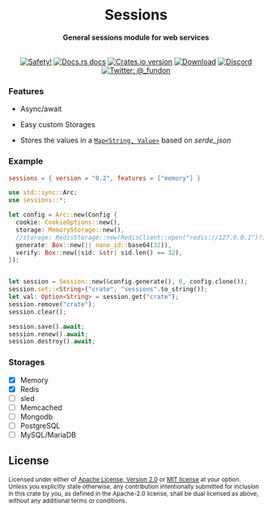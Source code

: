 <h1 align="center">Sessions</h1>

<div align="center">
  <p><strong>General sessions module for web services</strong></p>
</div>

<br />

<div align="center">
  <!-- Safety -->
  <a href="/">
    <img src="https://img.shields.io/badge/-safety!-success?style=flat-square"
      alt="Safety!" /></a>
  <!-- Docs.rs docs -->
  <a href="https://docs.rs/sessions">
    <img src="https://img.shields.io/badge/docs-latest-blue.svg?style=flat-square"
      alt="Docs.rs docs" /></a>
  <!-- Crates version -->
  <a href="https://crates.io/crates/sessions">
    <img src="https://img.shields.io/crates/v/sessions.svg?style=flat-square"
    alt="Crates.io version" /></a>
  <!-- Downloads -->
  <a href="https://crates.io/crates/sessions">
    <img src="https://img.shields.io/crates/d/sessions.svg?style=flat-square"
      alt="Download" /></a>
  <!-- Discord -->
  <a href="https://discord.gg/cjX2KX">
     <img src="https://img.shields.io/discord/699908392105541722?logo=discord&style=flat-square"
     alt="Discord"></a>
  <!-- Twitter -->
  <a href="https://twitter.com/_fundon">
    <img src="https://img.shields.io/badge/twitter-@__fundon-blue.svg?style=flat-square"
      alt="Twitter: @_fundon" /></a>
</div>

### Features

- Async/await

- Easy custom Storages

- Stores the values in a [`Map<String, Value>`](https://docs.rs/serde_json/latest/serde_json/map/index.html) based on _serde_json_

### Example

```toml
sessions = { version = "0.2", features = ["memory"] }
```

```rust
use std::sync::Arc;
use sessions::*;

let config = Arc::new(Config {
  cookie: CookieOptions::new(),
  storage: MemoryStorage::new(),
  //storage: RedisStorage::new(RedisClient::open("redis://127.0.0.1")?),
  generate: Box::new(|| nano_id::base64(32)),
  verify: Box::new(|sid: &str| sid.len() == 32),
});


let session = Session::new(&config.generate(), 0, config.clone());
session.set::<String>("crate", "sessions".to_string());
let val: Option<String> = session.get("crate");
session.remove("crate");
session.clear();

session.save().await;
session.renew().await;
session.destroy().await;
```

### Storages

- [x] Memory
- [x] Redis
- [ ] sled
- [ ] Memcached
- [ ] Mongodb
- [ ] PostgreSQL
- [ ] MySQL/MariaDB

## License

<sup>
Licensed under either of <a href="LICENSE-APACHE">Apache License, Version
2.0</a> or <a href="LICENSE-MIT">MIT license</a> at your option.
</sup>

<br>

<sub>
Unless you explicitly state otherwise, any contribution intentionally submitted
for inclusion in this crate by you, as defined in the Apache-2.0 license, shall
be dual licensed as above, without any additional terms or conditions.
</sub>
